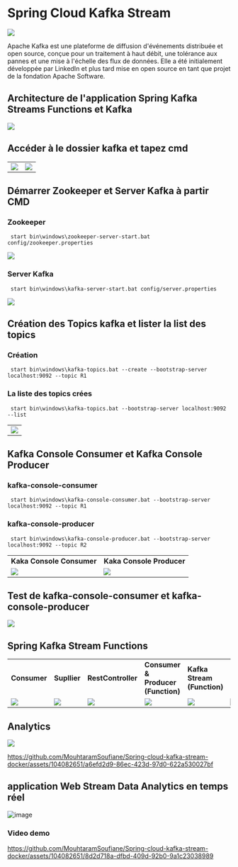 # Spring Cloud Kafka Stream

<div>
	<img  src="Captures/kafka.jpeg"/>
	<p >Apache Kafka est une plateforme de diffusion d'événements distribuée et open source, conçue pour un traitement à haut débit, une tolérance aux pannes et une mise à l'échelle des flux de données. Elle a été initialement développée par LinkedIn et plus tard mise en open source en tant que projet de la fondation Apache Software.</p>
</div>

## Architecture de l'application Spring Kafka Streams Functions et Kafka 
<img src="Captures/spring-kafka-stream-functions.png"/>

## Accéder à le dossier kafka et tapez cmd

<table>
	<tr>
		<td><img src="Captures/kafka-path.png"/></td>
		<td><img src="Captures/kafka-cmd.png"/></td>
	</tr>
</table>

## Démarrer Zookeeper et Server Kafka à partir CMD
### Zookeeper ###
     start bin\windows\zookeeper-server-start.bat config/zookeeper.properties
<img src="Captures/start-zookeeper.png"/>

### Server Kafka ###
     start bin\windows\kafka-server-start.bat config/server.properties
<img src="Captures/kafka-server-start.png"/>

## Création des Topics kafka et lister la list des topics
### Création
     start bin\windows\kafka-topics.bat --create --bootstrap-server localhost:9092 --topic R1
### La liste des topics crées
     start bin\windows\kafka-topics.bat --bootstrap-server localhost:9092 --list
<table>
	<tr>
		<td><img src="Captures/list-of-topics.png"/></td>
	</tr>
	
</table>
   
## Kafka Console Consumer et Kafka Console Producer
### kafka-console-consumer
     start bin\windows\kafka-console-consumer.bat --bootstrap-server localhost:9092 --topic R1
### kafka-console-producer
     start bin\windows\kafka-console-producer.bat --bootstrap-server localhost:9092 --topic R2

<table>
	<tr>
		<td style="text-align:center"><strong>Kaka Console Consumer</strong></td>
		<td style="text-align:center"><strong>Kaka Console Producer</strong></td>
	</tr>
        <tr>
		<td><img src="Captures/kafka-console-consumer.png"/></td>
		<td><img src="Captures/kafka-console-producer.png"/></td>
	</tr>
	
</table>

## Test de kafka-console-consumer et kafka-console-producer
<img src="Captures/test-kafka-console.png"/>

## Spring Kafka Stream Functions
<table>
	<tr>
           <td><strong>Consumer</strong></td>
	   <td><strong>Supllier</strong></td>
           <td><strong>RestController</strong></td>	
	   <td><strong>Consumer & Producer (Function)</strong></td>	
	   <td><strong>Kafka Stream (Function)</strong></td>
	   <td><strong>Stream Processing</strong></td>
	</tr>
        <tr>
	    <td><img src="Captures/Consumer.png" /></td>
	    <td><img src="Captures/Supplier.png"/></td>
	    <td><img src="Captures/pageEventRestController.png"/></td>
	    <td><img src="Captures/Function_Consumer_Supplier.png" /></td>
	    <td><img src="Captures/Kafka-Stream.png" /></td>
	    <td><img src="Captures/Function_Consumer_Supplier1.png"/></td>
	</tr>
        
</table>

## Analytics
<img src="Captures/analytics.png"/>

https://github.com/MouhtaramSoufiane/Spring-cloud-kafka-stream-docker/assets/104082651/a6efd2d9-86ec-423d-97d0-622a530027bf

## application Web Stream Data Analytics en temps réel
![image](https://github.com/MouhtaramSoufiane/Spring-cloud-kafka-stream-docker/assets/104082651/80df9bdc-ba7b-4de4-9389-9c9b8e66831e)
### Video demo
https://github.com/MouhtaramSoufiane/Spring-cloud-kafka-stream-docker/assets/104082651/8d2d718a-dfbd-409d-92b0-9a1c23038989




